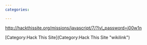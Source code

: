 ```yaml
---
categories:

---
```

<http://hackthissite.org/missions/javascript/7/?lvl_password=j00w1n>

[Category:Hack This Site](Category:Hack This Site "wikilink")
